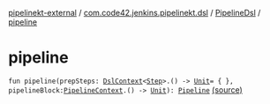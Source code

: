 [pipelinekt-external](../../index.md) / [com.code42.jenkins.pipelinekt.dsl](../index.md) / [PipelineDsl](index.md) / [pipeline](./pipeline.md)

# pipeline

`fun pipeline(prepSteps: `[`DslContext`](../-dsl-context/index.md)`<`[`Step`](../../com.code42.jenkins.pipelinekt.core.step/-step/index.md)`>.() -> `[`Unit`](https://kotlinlang.org/api/latest/jvm/stdlib/kotlin/-unit/index.html)` = { }, pipelineBlock: `[`PipelineContext`](../-pipeline-context/index.md)`.() -> `[`Unit`](https://kotlinlang.org/api/latest/jvm/stdlib/kotlin/-unit/index.html)`): `[`Pipeline`](../../com.code42.jenkins.pipelinekt.core/-pipeline/index.md) [(source)](https://github.com/code42/pipelinekt/tree/master/dsl/src/main/kotlin/com/code42/jenkins/pipelinekt/dsl/PipelineDsl.kt#L76)
